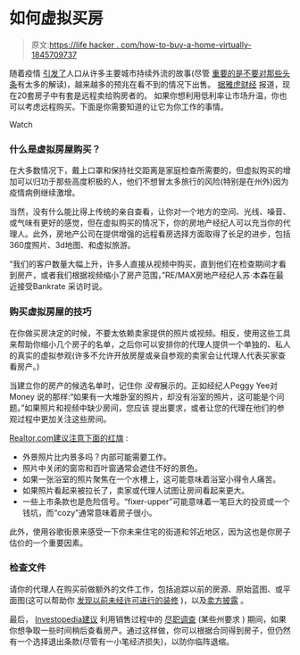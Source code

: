 # 如何虚拟买房

> 原文:[https://life hacker . com/how-to-buy-a-home-virtually-1845709737](https://lifehacker.com/how-to-buy-a-home-virtually-1845709737)

随着疫情 [引发了](https://www.theguardian.com/world/2020/sep/26/escape-country-covid-exodus-britain-cities-pandemic-urban-green-space)人口从许多主要城市持续外流的故事(尽管 [重要的是不要对那些头条](https://www.bloomberg.com/news/articles/2020-09-16/the-truth-about-american-migration-during-covid)有太多的解读)，越来越多的预兆在看不到的情况下出售。 [据雅虎财经](https://finance.yahoo.com/news/people-are-actually-buying-homes-without-ever-physically-seeing-them-national-association-realtors-study-150424649.html) 报道，现在20套房子中有套是远程卖给购房者的。 如果你想利用低利率让市场升温，你也可以考虑远程购买。下面是你需要知道的让它为你工作的事情。

Watch

### 什么是虚拟房屋购买？

在大多数情况下，戴上口罩和保持社交距离是家庭检查所需要的，但虚拟购买的增加可以归功于那些高度积极的人，他们不想冒太多旅行的风险(特别是在州外)因为疫情病例继续激增。

当然，没有什么能比得上传统的亲自查看，让你对一个地方的空间、光线、噪音、或气味有更好的感觉，但在虚拟购买的情况下，你的房地产经纪人可以充当你的代理人。此外，房地产公司在提供增强的远程看房选择方面取得了长足的进步，包括360度照片、3d地图、和虚拟旅游。

“我们的客户数量大幅上升，许多人直接从视频中购买，直到他们在检查期间才看到房产，或者我们根据视频缩小了房产范围，”RE/MAX房地产经纪人苏·本森在最近接受Bankrate 采访时说。

### **购买虚拟房屋的技巧**

在你做买房决定的时候，不要太依赖卖家提供的照片或视频。相反，使用这些工具来帮助你缩小几个房子的名单，之后你可以安排你的代理人提供一个单独的、私人的真实的虚拟参观(许多不允许开放房屋或亲自参观的卖家会让代理人代表买家查看房产。)

当建立你的房产的候选名单时，记住你 *没有*展示的。正如经纪人Peggy Yee对Money 说的那样:“如果有一大堆卧室的照片，却没有浴室的照片，这可能是个问题。”如果照片和视频中缺少房间，您应该 提出要求，或者让您的代理在他们的参观过程中更加关注这些房间。

[Realtor.com建议注意下面的红旗](https://www.realtor.com/advice/buy/home-buying-age-coronavirus-how-to-conduct-a-virtual-house-hunt/) :

*   外景照片比内景多吗？内部可能需要工作。
*   照片中关闭的窗帘和百叶窗通常会遮住不好的景色。
*   如果一张浴室的照片聚焦在一个水槽上，这可能意味着浴室小得令人痛苦。
*   如果照片看起来被拉长了，卖家或代理人试图让房间看起来更大。
*   一些上市条款也是危险信号。“fixer-upper”可能意味着一笔巨大的投资或一个钱坑，而“cozy”通常意味着房子很小。

此外，使用谷歌街景来感受一下你未来住宅的街道和邻近地区，因为这也是你房子估价的一个重要因素。

### 检查文件

请你的代理人在购买前做额外的文件工作，包括追踪以前的房源、原始蓝图、或平面图(这可以帮助你 [发现以前未经许可进行的装修](https://www.nolo.com/legal-encyclopedia/discovering-unpermitted-construction-when-selling-your-home.html) )，以及[卖方披露](https://www.realtor.com/advice/buy/is-your-seller-disclosure-complete-or-hiding-something/) 。

最后， [Investopedia建议](https://www.investopedia.com/articles/investing/022217/buying-house-remotely-stepbystep-guide.asp) 利用销售过程中的 [尽职调查](https://www.investopedia.com/terms/d/duediligence.asp) (某些州要求 ) 期间，如果你想争取一些时间稍后查看房产。通过这样做，你可以根据合同得到房子，但仍然有一个选择退出条款(尽管有一小笔经济损失)，以防你临阵退缩。